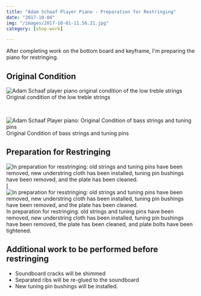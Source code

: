 ```yaml
---
title: "Adam Schaaf Player Piano - Preparation for Restringing"
date: "2017-10-04"
img: "/images/2017-10-01-11.56.21.jpg"
category: [shop-work]

---
```


After completing work on the bottom board and keyframe, I'm preparing the piano for restringing.

## Original Condition

![Adam Schaaf player piano original condition of the low treble strings](/images/2017-10-01-11.56.21-1024x768.jpg)<BR/> Original condition of the low treble strings

 

![Adam Schaaf Player piano: Original Condition of bass strings and tuning pins](/images/DSC00328-1024x683.jpg)<BR/> Original Condition of bass strings and tuning pins

## Preparation for Restringing

![In preparation for resstringing: old strings and tuning pins have been removed, new understring cloth has been installed, tuning pin bushings have been removed, and the plate has been cleaned. ](/images/2017-10-03-08.01.21-768x1024.jpg) [![In preparation for resstringing: old strings and tuning pins have been removed, new understring cloth has been installed, tuning pin bushings have been removed, and the plate has been cleaned. ](/images/2017-10-02-17.24.03-1024x768.jpg)<BR/>In preparation for restringing: old strings and tuning pins have been removed, new understring cloth has been installed, tuning pin bushings have been removed, the plate has been cleaned, and plate bolts have been tightened.

## Additional work to be performed before restringing

- Soundboard cracks will be shimmed
- Separated ribs will be re-glued to the soundboard
- New tuning pin bushings will be installed.

